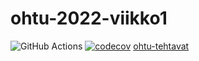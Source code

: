 # ohtu-2022-viikko1

![GitHub Actions](https://github.com/mikkokallio/ohtu-2022-viikko1/workflows/CI/badge.svg)
[![codecov](https://codecov.io/gh/mikkokallio/ohtu-2022-viikko1/branch/main/graph/badge.svg?token=VBQ2WVTIYX)](https://codecov.io/gh/mikkokallio/ohtu-2022-viikko1)
[ohtu-tehtavat](https://github.com/mikkokallio/ohtu-tehtavat)
